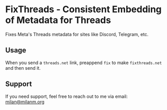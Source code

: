 # FixThreads - Consistent Embedding of Metadata for Threads

Fixes Meta's Threads metadata for sites like Discord, Telegram, etc.

## Usage

When you send a `threads.net` link, preappend `fix` to make `fixthreads.net` and then send it.

## Support

If you need support, feel free to reach out to me via email: [milan@milanm.org](mailto:milan@milanm.org)
